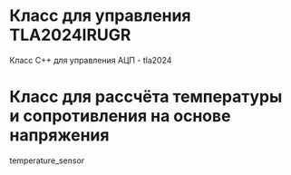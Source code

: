 # Класс для управления TLA2024IRUGR 
Класс C++ для управления АЦП - tla2024

# Класс для рассчёта температуры и сопротивления на основе напряжения 
temperature_sensor
